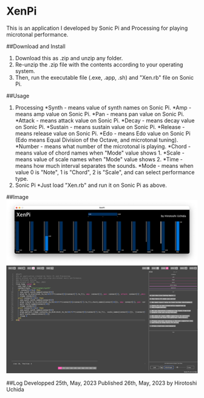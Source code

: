 # XenPi
This is an application I developed by Sonic Pi and Processing for playing microtonal performance.

##Download and Install
1. Download this as .zip and unzip any folder.
2. Re-unzip the .zip file with the contents according to your operating system.
3. Then, run the executable file (.exe, .app, .sh) and "Xen.rb" file on Sonic Pi.

##Usage
1. Processing
*Synth - means value of synth names on Sonic Pi.
*Amp - means amp value on Sonic Pi.
*Pan - means pan value on Sonic Pi.
*Attack - means attack value on Sonic Pi.
*Decay - means decay value on Sonic Pi.
*Sustain - means sustain value on Sonic Pi.
*Release - means release value on Sonic Pi.
*Edo - means Edo value on Sonic Pi (Edo means Equal Division of the Octave, and microtonal tuning).
*Number - means what number of the microtonal is playing.
*Chord - means value of chord names when "Mode" value shows 1.
*Scale - means value of scale names when "Mode" value shows 2.
*Time - means how much interval separates the sounds.
*Mode - means when value 0 is "Note", 1 is "Chord", 2 is "Scale", and can select performance type.
2. Sonic Pi
*Just load "Xen.rb" and run it on Sonic Pi as above.

##Image
<img src="XenPi-P.png"/>
<img src="XenPi-SP.png"/>

##Log
Developped 25th, May, 2023
Published 26th, May, 2023
by Hirotoshi Uchida
